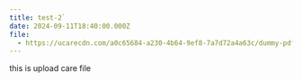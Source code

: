 ```yaml
---
title: test-2`
date: 2024-09-11T18:40:00.000Z
file:
  - https://ucarecdn.com/a0c65684-a230-4b64-9ef8-7a7d72a4a63c/dummy-pdf_2.pdf
---
```

this is upload care file
